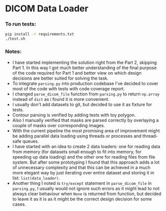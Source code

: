 # DICOM Data Loader

### To run tests:
```bash
pip install -r requirements.txt
./test.sh
```

### Notes:
* I have started implementing the solution right from the Part 2, skipping Part 1. In this way I got much better understanding of the final purpose of the code required for Part 1 and better view on which design decisions are better suited for solving the task.
* To integrate `parsing.py` into production codebase I've decided to cover most of the code with tests with code coverage report.
* I changed `parse_dicom_file` function from `parsing.py` to return `np.array` instead of `dict` as i found it is more convenient.
* I usually don't add datasets to git, but decided to use it as fixture for tests.
* Contour parsing is verified by adding tests with toy polygon.
* Also I manually verified that masks are parsed correctly by overlaying a couple of masks over corresponding images.
* With the current pipeline the most promising area of improvement might be adding parallel data loading using threads or processes and thread-safe queues.
* I have started with an idea to create 2 data loaders: one for reading data from memory (for datasets small enough to fit into memory, for speeding up data loading) and the other one for reading files from file system. But after some prototyping I found that this approach adds a lot of unnecessary complexity and that this can be achieved in a much more elegant way by just iterating over entire dataset and storing it in list: `list(data_loader)`.
* Another thing I noted is `try/except` statement in `parse_dicom_file` in `parsing.py`, I usually would not ignore such errors as it might lead to not always clear behaviour when `None` is returned from function, but decided to leave it as it is as it might be the correct design decision for some cases. 
